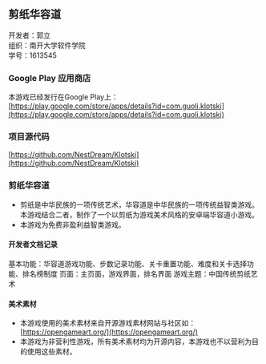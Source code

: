 ## 剪纸华容道
开发者：郭立  
组织：南开大学软件学院  
学号：1613545

### Google Play 应用商店
本游戏已经发行在Google Play上：[https://play.google.com/store/apps/details?id=com.guoli.klotski](https://play.google.com/store/apps/details?id=com.guoli.klotski)

### 项目源代码
[https://github.com/NestDream/Klotski](https://github.com/NestDream/Klotski)

### 剪纸华容道
- 剪纸是中华民族的一项传统艺术，华容道是中华民族的一项传统益智类游戏。本游戏结合二者，制作了一个以剪纸为游戏美术风格的安卓端华容道小游戏。
- 本游戏为免费非盈利益智类游戏。
#### 开发者文档记录
基本功能：华容道游戏功能、步数记录功能、关卡重置功能、难度和关卡选择功能、排名榜制度
页面：主页面，游戏界面，排名界面
游戏主题：中国传统剪纸艺术

#### 美术素材
- 本游戏使用的美术素材来自开源游戏素材网站与社区如：[https://opengameart.org/](https://opengameart.org/)
- 本游戏为非营利性游戏，所有美术素材均为开源内容，本游戏也不以营利为目的使用这些素材。
